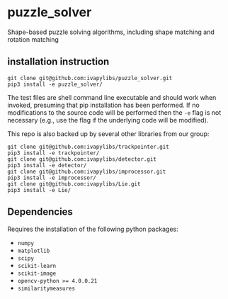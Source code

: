 # puzzle_solver

Shape-based puzzle solving algorithms, including shape matching and rotation matching

## installation instruction

```
git clone git@github.com:ivapylibs/puzzle_solver.git
pip3 install -e puzzle_solver/
```

The test files are shell command line executable and should work when invoked, presuming that pip installation has been
performed. If no modifications to the source code will be performed then the ``-e`` flag is not necessary (e.g., use the
flag if the underlying code will be modified).

This repo is also backed up by several other libraries from our group:

```
git clone git@github.com:ivapylibs/trackpointer.git
pip3 install -e trackpointer/
git clone git@github.com:ivapylibs/detector.git
pip3 install -e detector/
git clone git@github.com:ivapylibs/improcessor.git
pip3 install -e improcessor/
git clone git@github.com:ivapylibs/Lie.git
pip3 install -e Lie/
```

## Dependencies

Requires the installation of the following python packages:

- ```numpy```
- ```matplotlib```
- ```scipy```
- ```scikit-learn```
- ```scikit-image```
- ```opencv-python >= 4.0.0.21```
- ```similaritymeasures```



